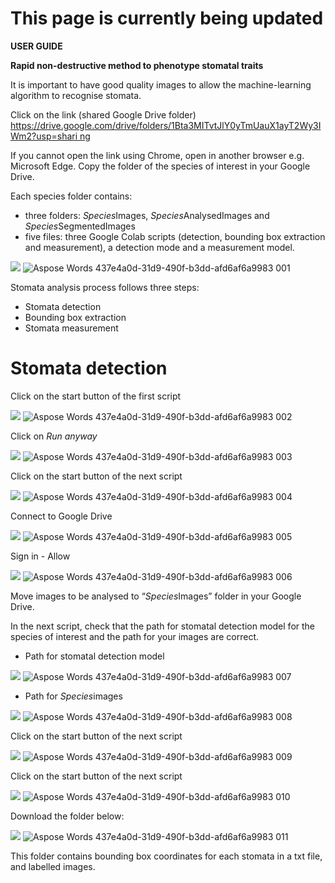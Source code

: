 <h1>This page is currently being updated</h1>


**USER GUIDE** 

**Rapid non-destructive method to phenotype stomatal traits** 

It  is  important  to have good  quality  images  to  allow  the  machine-learning  algorithm to recognise stomata. 

Click on the link  (shared Google Drive folder) [https://drive.google.com/drive/folders/1Bta3MITvtJlY0yTmUauX1ayT2Wy3IWm2?usp=shari ng ](https://drive.google.com/drive/folders/1Bta3MITvtJlY0yTmUauX1ayT2Wy3IWm2?usp=sharing)

If you cannot open the link using Chrome, open in another browser e.g. Microsoft Edge. Copy the folder of the species of interest in your Google Drive. 

Each species folder contains:  

- three folders: *Species*Images, *Species*AnalysedImages and *Species*SegmentedImages 
- five files: three Google Colab scripts (detection, bounding box extraction and measurement), a detection mode and a measurement model. 

![](Aspose.Words.437e4a0d-31d9-490f-b3dd-afd6af6a9983.001.jpeg)
![Aspose Words 437e4a0d-31d9-490f-b3dd-afd6af6a9983 001](https://user-images.githubusercontent.com/116483670/197507867-5ef08c50-a4e8-41e8-99d4-c22d0f4113da.jpeg)

Stomata analysis process follows three steps: 

- Stomata detection 
- Bounding box extraction 
- Stomata measurement 

<h1>Stomata detection</h1> 

Click on the start button of the first script 

![](Aspose.Words.437e4a0d-31d9-490f-b3dd-afd6af6a9983.002.png)
![Aspose Words 437e4a0d-31d9-490f-b3dd-afd6af6a9983 002](https://user-images.githubusercontent.com/116483670/197507879-907bfb64-3f6a-4d91-a431-7b96210f14d9.png)

Click on *Run anyway* 

![](Aspose.Words.437e4a0d-31d9-490f-b3dd-afd6af6a9983.003.png)
![Aspose Words 437e4a0d-31d9-490f-b3dd-afd6af6a9983 003](https://user-images.githubusercontent.com/116483670/197507886-49584c62-680d-4b63-be01-680562a464e4.png)

Click on the start button of the next script 

![](Aspose.Words.437e4a0d-31d9-490f-b3dd-afd6af6a9983.004.png)
![Aspose Words 437e4a0d-31d9-490f-b3dd-afd6af6a9983 004](https://user-images.githubusercontent.com/116483670/197507897-3dc3f358-42a3-42ae-9964-691be8a953bc.png)


Connect to Google Drive

![](Aspose.Words.437e4a0d-31d9-490f-b3dd-afd6af6a9983.005.png)
![Aspose Words 437e4a0d-31d9-490f-b3dd-afd6af6a9983 005](https://user-images.githubusercontent.com/116483670/197507917-3fe0573f-c431-452f-8b8f-c88d7ef7a05b.png)

Sign in - Allow 

![](Aspose.Words.437e4a0d-31d9-490f-b3dd-afd6af6a9983.006.png)
![Aspose Words 437e4a0d-31d9-490f-b3dd-afd6af6a9983 006](https://user-images.githubusercontent.com/116483670/197507937-c2c0766c-b020-45fb-aa34-c1ed12895b4f.png)




Move images to be analysed to “*Species*Images” folder in your Google Drive. 

In the next script, check that the path for stomatal detection model for the species of interest and the path for your images are correct. 

- Path for stomatal detection model 

![](Aspose.Words.437e4a0d-31d9-490f-b3dd-afd6af6a9983.007.png)
![Aspose Words 437e4a0d-31d9-490f-b3dd-afd6af6a9983 007](https://user-images.githubusercontent.com/116483670/197507952-422d7404-f684-44a9-9a35-3b8595658779.png)

- Path for *Species*images 

![](Aspose.Words.437e4a0d-31d9-490f-b3dd-afd6af6a9983.008.png)
![Aspose Words 437e4a0d-31d9-490f-b3dd-afd6af6a9983 008](https://user-images.githubusercontent.com/116483670/197507962-75146be5-f0d0-4a09-a0d1-255048322dfc.png)

Click on the start button of the next script 

![](Aspose.Words.437e4a0d-31d9-490f-b3dd-afd6af6a9983.009.png)
![Aspose Words 437e4a0d-31d9-490f-b3dd-afd6af6a9983 009](https://user-images.githubusercontent.com/116483670/197507968-1062962f-c447-4923-9cd5-9f2165582334.png)

Click on the start button of the next script 

![](Aspose.Words.437e4a0d-31d9-490f-b3dd-afd6af6a9983.010.png)
![Aspose Words 437e4a0d-31d9-490f-b3dd-afd6af6a9983 010](https://user-images.githubusercontent.com/116483670/197507978-3e95276d-0ca4-41e2-b3b3-228b15f60476.png)

Download the folder below: 

![](Aspose.Words.437e4a0d-31d9-490f-b3dd-afd6af6a9983.011.jpeg)
![Aspose Words 437e4a0d-31d9-490f-b3dd-afd6af6a9983 011](https://user-images.githubusercontent.com/116483670/197507983-db1fdd0a-ad19-4128-9706-b04d70a745aa.jpeg)

This folder contains bounding box coordinates for each stomata in a txt file, and labelled images.  
